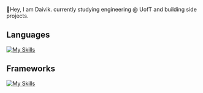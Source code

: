 👋Hey, I am Daivik. currently studying engineering @ UofT and building side projects.

## Languages
[![My Skills](https://skillicons.dev/icons?i=html,css,js,python,c,cpp)](https://skillicons.dev)

## Frameworks
[![My Skills](https://skillicons.dev/icons?i=tensorflow,pytorch,sklearn,nextjs)](https://skillicons.dev)
